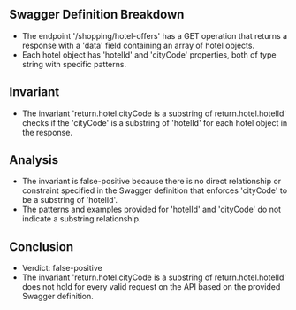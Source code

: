 ## Swagger Definition Breakdown
- The endpoint '/shopping/hotel-offers' has a GET operation that returns a response with a 'data' field containing an array of hotel objects.
- Each hotel object has 'hotelId' and 'cityCode' properties, both of type string with specific patterns.

## Invariant
- The invariant 'return.hotel.cityCode is a substring of return.hotel.hotelId' checks if the 'cityCode' is a substring of 'hotelId' for each hotel object in the response.

## Analysis
- The invariant is false-positive because there is no direct relationship or constraint specified in the Swagger definition that enforces 'cityCode' to be a substring of 'hotelId'.
- The patterns and examples provided for 'hotelId' and 'cityCode' do not indicate a substring relationship.

## Conclusion
- Verdict: false-positive
- The invariant 'return.hotel.cityCode is a substring of return.hotel.hotelId' does not hold for every valid request on the API based on the provided Swagger definition.
